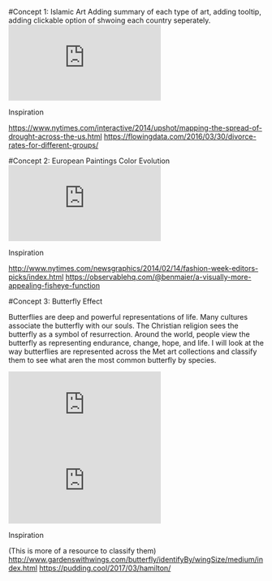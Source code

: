 #Concept 1: Islamic Art
Adding summary of each type of art, adding tooltip, adding clickable option of shwoing each country seperately.
![interactive islamic art line graph](https://github.com/nourzein/Major_Studio1/blob/master/Interactive/Concept%20Islamic%20Art/concept2_1.pdf)

Inspiration

https://www.nytimes.com/interactive/2014/upshot/mapping-the-spread-of-drought-across-the-us.html
https://flowingdata.com/2016/03/30/divorce-rates-for-different-groups/


#Concept 2: European Paintings Color Evolution
![color evo interactive](https://github.com/nourzein/Major_Studio1/blob/master/Interactive/Concept%20European%20Colors/concept1_1.pdf)

Inspiration

http://www.nytimes.com/newsgraphics/2014/02/14/fashion-week-editors-picks/index.html 
https://observablehq.com/@benmaier/a-visually-more-appealing-fisheye-function 


#Concept 3: Butterfly Effect

Butterflies are deep and powerful representations of life. Many cultures associate the butterfly with our souls. The Christian religion sees the butterfly as a symbol of resurrection. Around the world, people view the butterfly as representing endurance, change, hope, and life. I will look at the way butterflies are represented across the Met art collections and classify them to see what aren the most common butterfly by species.

![butterfly main page](https://github.com/nourzein/Major_Studio1/blob/master/Interactive/Concept%20Butterfly%20Effect/butterfly.pdf)
![butterfly one stats page](https://github.com/nourzein/Major_Studio1/blob/master/Interactive/Concept%20Butterfly%20Effect/wehere.pdf)

Inspiration

(This is more of a resource to classify them) http://www.gardenswithwings.com/butterfly/identifyBy/wingSize/medium/index.html
https://pudding.cool/2017/03/hamilton/
